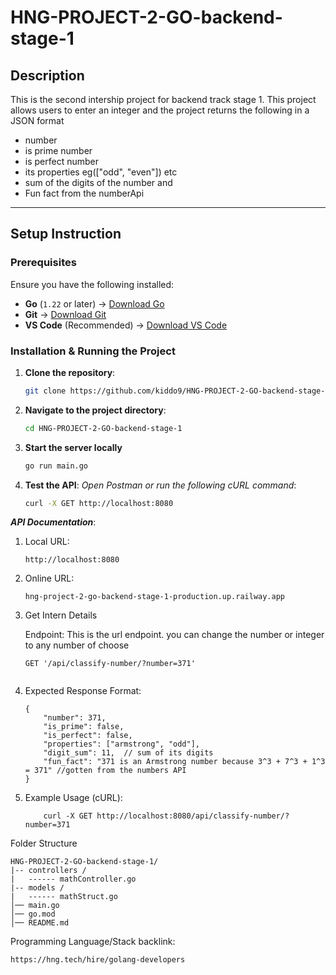 # HNG-PROJECT-2-GO-backend-stage-1

## Description
This is the second intership project for backend track stage 1. This project allows users to enter an integer and the project returns the following in a JSON format
- number
- is prime number 
- is perfect number
- its properties eg(["odd", "even"]) etc
- sum of the digits of the number and
- Fun fact from the numberApi

----
## Setup Instruction
### Prerequisites
Ensure you have the following installed:
- **Go** (`1.22` or later) → [Download Go](https://go.dev/dl/)
- **Git** → [Download Git](https://git-scm.com/downloads)
- **VS Code** (Recommended) → [Download VS Code](https://code.visualstudio.com/)

### Installation & Running the Project

1. **Clone the repository**:
   ```sh
   git clone https://github.com/kiddo9/HNG-PROJECT-2-GO-backend-stage-1.git
2. **Navigate to the project directory**:
    ```sh
    cd HNG-PROJECT-2-GO-backend-stage-1

3. **Start the server locally**
    ```sh
    go run main.go
4. **Test the API**:
    *Open Postman or run the following cURL command*:
    ```sh
    curl -X GET http://localhost:8080

***API Documentation***:
1. Local URL:
    ```
    http://localhost:8080

2. Online URL:
    ```
    hng-project-2-go-backend-stage-1-production.up.railway.app

3. Get Intern Details
    
    Endpoint: 
    This is the url endpoint. you can change the number or integer to any number of choose
    ```
    GET '/api/classify-number/?number=371'


 4.  Expected Response Format:
        ```
        {
            "number": 371,
            "is_prime": false,
            "is_perfect": false,
            "properties": ["armstrong", "odd"],
            "digit_sum": 11,  // sum of its digits
            "fun_fact": "371 is an Armstrong number because 3^3 + 7^3 + 1^3 = 371" //gotten from the numbers API
        }

5. Example Usage (cURL):
    ```
        curl -X GET http://localhost:8080/api/classify-number/?number=371

Folder Structure

    HNG-PROJECT-2-GO-backend-stage-1/
    |-- controllers /
    |   ------ mathController.go
    |-- models /
    |   ------ mathStruct.go
    │── main.go
    │── go.mod
    │── README.md

Programming Language/Stack backlink:
```sh
https://hng.tech/hire/golang-developers

